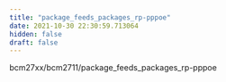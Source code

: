 ```yaml
---
title: "package_feeds_packages_rp-pppoe"
date: 2021-10-30 22:30:59.713064
hidden: false
draft: false
---
```


bcm27xx/bcm2711/package_feeds_packages_rp-pppoe

